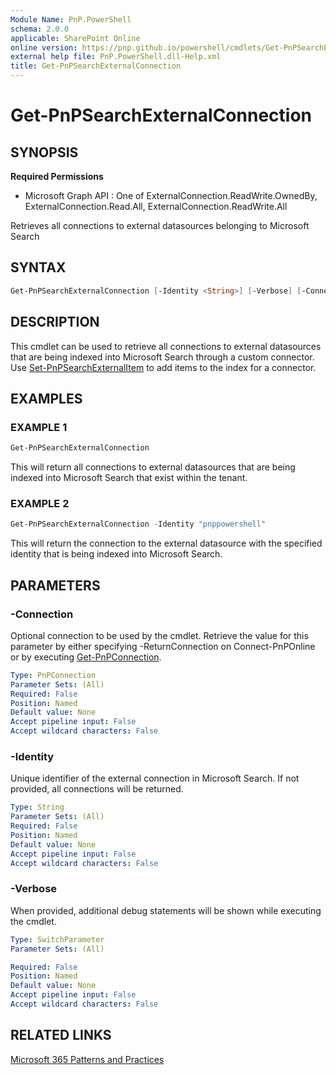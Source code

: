 ```yaml
---
Module Name: PnP.PowerShell
schema: 2.0.0
applicable: SharePoint Online
online version: https://pnp.github.io/powershell/cmdlets/Get-PnPSearchExternalConnection.html
external help file: PnP.PowerShell.dll-Help.xml
title: Get-PnPSearchExternalConnection
---
```

  
# Get-PnPSearchExternalConnection

## SYNOPSIS

**Required Permissions**

  * Microsoft Graph API : One of ExternalConnection.ReadWrite.OwnedBy, ExternalConnection.Read.All,	ExternalConnection.ReadWrite.All

Retrieves all connections to external datasources belonging to Microsoft Search

## SYNTAX

```powershell
Get-PnPSearchExternalConnection [-Identity <String>] [-Verbose] [-Connection <PnPConnection>] 
```

## DESCRIPTION

This cmdlet can be used to retrieve all connections to external datasources that are being indexed into Microsoft Search through a custom connector. Use [Set-PnPSearchExternalItem](Set-PnPSearchExternalItem.md) to add items to the index for a connector.

## EXAMPLES

### EXAMPLE 1
```powershell
Get-PnPSearchExternalConnection
```

This will return all connections to external datasources that are being indexed into Microsoft Search that exist within the tenant.

### EXAMPLE 2
```powershell
Get-PnPSearchExternalConnection -Identity "pnppowershell"
```

This will return the connection to the external datasource with the specified identity that is being indexed into Microsoft Search.

## PARAMETERS

### -Connection
Optional connection to be used by the cmdlet. Retrieve the value for this parameter by either specifying -ReturnConnection on Connect-PnPOnline or by executing [Get-PnPConnection](Get-PnPConnection.md).

```yaml
Type: PnPConnection
Parameter Sets: (All)
Required: False
Position: Named
Default value: None
Accept pipeline input: False
Accept wildcard characters: False
```

### -Identity
Unique identifier of the external connection in Microsoft Search. If not provided, all connections will be returned.

```yaml
Type: String
Parameter Sets: (All)
Required: False
Position: Named
Default value: None
Accept pipeline input: False
Accept wildcard characters: False
```

### -Verbose
When provided, additional debug statements will be shown while executing the cmdlet.

```yaml
Type: SwitchParameter
Parameter Sets: (All)

Required: False
Position: Named
Default value: None
Accept pipeline input: False
Accept wildcard characters: False
```

## RELATED LINKS

[Microsoft 365 Patterns and Practices](https://aka.ms/m365pnp)